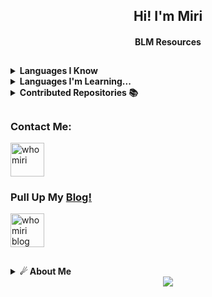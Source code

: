 <h2 align="center">Hi! I'm Miri</h3>
<h4 align="center">BLM Resources</h3>

##



<details>
  <summary><b>Languages I Know</b></summary><br/>

| Language   | Degree   |
| ---        | ---      |
| Python     | AAA (AI) |
| Javascript | AAA (95+)|
| HTML       | AAA (95+)|
| CSS        | AAA (95+)|
| PHP        | AA  (90+)|
| GO         | AA  (90+)|
| DJANGO     | BB  (60+)|
| C++        | B   (55+)|
| REACT N.   | C   (40+)|
| LARAVEL    | C   (45+)|
| SWIFT      | C   (40+)|

<table align="center">
    <tr>
        <td align="center"><img src="https://github-readme-stats.vercel.app/api/top-langs/?username=whomiri&theme=radical&layout=compact" /></td>
    </tr>
</table>

</details>
<details>
  <summary><b>Languages ​​I'm Learning...</b></summary><br/>

| Language   | Status   |
| ---        | ---      |
| REACT NAT. | ✅       |
| Java       | ✅       |
| LARAVEL    | ✅       |
| Assembly   | ✅       |
| Rust       | ✅       |
| TypeScript | ♻        |
| C++        | ♻        |
| SWIFT      | ♻        |
</details>

<details>
  <summary><b>Contributed Repositories 📚</b></summary><br/>

| Repository     | Link     |
| ---            | ---      |
| cyber-userbot-telegram | https://github.com/FaridDadashzade/CyberUserBot |
| cyber-userbot-whatsapp | https://github.com/FaridDadashzade/WhatsCyber   |
| asena-userbot-telegram | https://github.com/yusufusta/asenauserbot       |
| asena-userbot-whatsapp | https://github.com/yusufusta/whatsasena         |
| telethon-telegram      | https://github.com/telethon/telethon            | 

</details>

##

<h3 align="left">Contact Me:</h3>
<p align="left">
<a href="https://instagram.com/whomiri" target="blank"><img align="center" src="https://www.freepnglogos.com/uploads/instagram-logo-png-transparent-0.png" alt="whomiri" height="54" width="54" /></a>

<p align="left"

</p>

### Pull Up My [Blog!](https://t.me/whomiri)
<p align="left">
<a href="https://t.me/whomiri" target="blank"><img align="center" src="https://www.freepnglogos.com/uploads/telegram-png/telegram-chat-message-mobile-send-file-smartphone-talk-16.png" alt="whomiri blog  " height="54" width="54" /></a>

</p>




##


##

<details>
    <summary><b>☄ About Me </b></summary><br/>
Hi, I'm Miri

I am an Fullstack Developer. I am a student of INF. TECH. (IT).

</details>

</details>
<div align="center">
<img src="https://spotify-github-profile.vercel.app/api/view?uid=31ujvz3dbbvkskzclqjr5jctdwma&cover_image=true&theme=compact&show_offline=false&background_color=121212&interchange=false" />
  </div>
